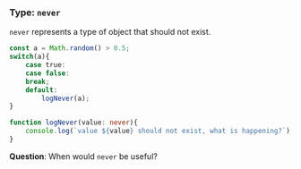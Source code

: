 ### Type: `never`

`never` represents a type of object that should not exist.

```typescript
const a = Math.random() > 0.5;
switch(a){
    case true:
    case false:
    break;
    default:
        logNever(a);
}

function logNever(value: never){
    console.log(`value ${value} should not exist, what is happening?`);
}
```

**Question**: When would `never` be useful?

<!-- .element class="fragment" -->
